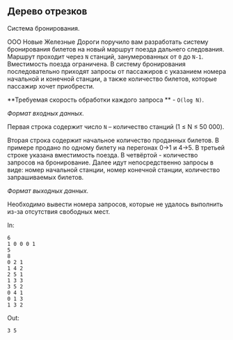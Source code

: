 ## Дерево отрезков

Система бронирования.

ООО Новые Железные Дороги поручило вам разработать систему бронирования билетов на новый маршрут поезда дальнего следования. Маршрут проходит через `N` станций, занумерованных от `0` до `N-1`. Вместимость поезда ограничена. В систему бронирования последовательно приходят запросы от пассажиров с указанием номера начальной и конечной станции, а также количество билетов, которые пассажир хочет приобрести. 

**Требуемая скорость обработки каждого запроса ** - `O(log N)`.

*Формат входных данных.*

Первая строка содержит число `N` – количество станций (1 ≤ N ≤ 50 000). 

Вторая строка содержит начальное количество проданных билетов. В примере продано по одному билету на перегонах 0->1 и 4->5. 
В третьей строке указана вместимость поезда. В четвёртой - количество запросов на бронирование. 
Далее идут непосредственно запросы в виде: номер начальной станции, номер конечной станции, количество запрашиваемых билетов.

*Формат выходных данных.*

Необходимо вывести номера запросов, которые не удалось выполнить из-за отсутствия свободных мест.

In:
```
6
1 0 0 0 1
5
8
0 2 1
1 4 2
2 5 1
1 3 3
3 5 2
0 4 1
0 1 3
1 3 2
```
Out:
```
3 5 
```
